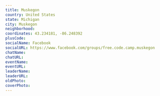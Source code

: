 ```yaml
---
title: Muskegon
country: United States
state: Michigan
city: Muskegon
neighborhood: 
coordinates: 43.234181, -86.248392
plusCode:
socialName: Facebook
socialURL: https://www.facebook.com/groups/free.code.camp.muskegon
chatName:
chatURL:
eventName:
eventURL:
leaderName:
leaderURL:
oldPhoto: 
coverPhoto:
---
```

